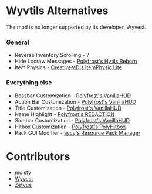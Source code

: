 # Wyvtils Alternatives

The mod is no longer supported by its developer, Wyvest.

### General

* Reverse Inventory Scrolling - ?
* Hide Locraw Messages - [Polyfrost's Hytils Reborn](https://modrinth.com/mod/hytils)
* Item Physics - [CreativeMD's ItemPhysic Lite](https://www.curseforge.com/minecraft/mc-mods/itemphysic-lite/files?version=1.8.9)

### Everything else
* Bossbar Customization - [Polyfrost's VanillaHUD](https://modrinth.com/mod/vanillahud)
* Action Bar Customization - [Polyfrost's VanillaHUD](https://modrinth.com/mod/vanillahud)
* Title Customization - [Polyfrost's VanillaHUD](https://modrinth.com/mod/vanillahud)
* Name Highlight - [Polyfrost's REDACTION](https://modrinth.com/mod/redaction)
* Sidebar Customization - [Polyfrost's VanillaHUD](https://modrinth.com/mod/vanillahud)
* Hitbox Customization - [Polyfrost's PolyHitbox](https://modrinth.com/mod/hitbox)
* Pack GUI Modifier - [aycy's Resource Pack Manager](https://skyclient-files.pages.dev/Resource_Pack_Manager_1.2.jar)

# Contributors

* [moisty](https://github.com/Mqisty)
* [Wyvest](https://github.com/Wyvest)
* [Zetvue](https://zetvue.github.io)
